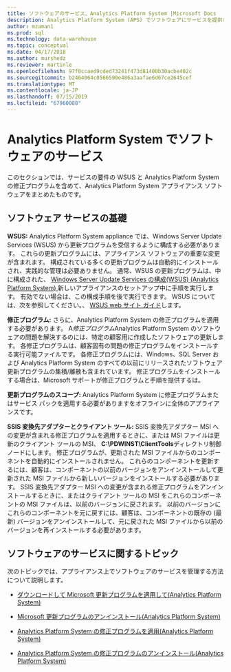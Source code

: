 ```yaml
---
title: ソフトウェアのサービス、Analytics Platform System |Microsoft Docs
description: Analytics Platform System (APS) でソフトウェアにサービスを提供します。
author: mzaman1
ms.prod: sql
ms.technology: data-warehouse
ms.topic: conceptual
ms.date: 04/17/2018
ms.author: murshedz
ms.reviewer: martinle
ms.openlocfilehash: 97f0ccaed9cded73241f473d81400b30acbe402c
ms.sourcegitcommit: b2464064c0566590e486a3aafae6d67ce2645cef
ms.translationtype: MT
ms.contentlocale: ja-JP
ms.lasthandoff: 07/15/2019
ms.locfileid: "67960088"
---
```

# <a name="software-servicing-in-analytics-platform-system"></a>Analytics Platform System でソフトウェアのサービス
このセクションでは、サービスの要件の WSUS と Analytics Platform System の修正プログラムを含めて、Analytics Platform System アプライアンス ソフトウェアをまとめたものです。  
  
## <a name="Basics"></a>ソフトウェア サービスの基礎  
**WSUS:** Analytics Platform System appliance では、Windows Server Update Services (WSUS) から更新プログラムを受信するように構成する必要があります。 これらの更新プログラムには、アプライアンス ソフトウェアの重要な変更が含まれます。 構成されている多くの更新プログラムは自動的にインストールされ、実践的な管理は必要ありません。 通常、WSUS の更新プログラムは、中に構成された、 [Windows Server Update Services の構成&#40;WSUS&#41; &#40;Analytics Platform System&#41; ](configure-windows-server-update-services-wsus.md)新しいアプライアンスのセットアップ中に手順を実行します。 有効でない場合は、この構成手順を後で実行できます。 WSUS については、次を参照してください。、 [WSUS web サイト ガイド](https://go.microsoft.com/fwlink/?LinkId=202417)します。  
  
**修正プログラム:** さらに、Analytics Platform System の修正プログラムを適用する必要があります。 A*修正プログラム*Analytics Platform System のソフトウェアの問題を解決するのには、特定の顧客用に作成したソフトウェアの更新します。 各修正プログラムは、顧客固有の問題の修正プログラムをインストールする実行可能ファイルです。 各修正プログラムには、Windows、SQL Server および Analytics Platform System のすべての以前にリリースされたソフトウェア更新プログラムの集積/離散も含まれています。 修正プログラムをインストールする場合は、Microsoft サポートが修正プログラムと手順を提供するは。  
  
**更新プログラムのスコープ:** Analytics Platform System に修正プログラムまたはサービス パックを適用する必要がありますをオフラインに全体のアプライアンスです。  
  
**SSIS 変換先アダプターとクライアント ツール:** SSIS 変換先アダプター MSI への変更が含まれる修正プログラムを適用するときに、または MSI ファイルは更新のクライアント ツールの MSI、 **C:\PDWINST\ClientTools**ディレクトリ制御ノードにします。 修正プログラムが、更新された MSI ファイルからのコンポーネントを自動的にインストールされません。 これらのコンポーネントを更新するには、顧客は、コンポーネントの以前のバージョンをアンインストールして更新された MSI ファイルから新しいバージョンをインストールする必要があります。 SSIS 変換先アダプター MSI への変更が含まれる修正プログラムをアンインストールするときに、またはクライアント ツールの MSI をこれらのコンポーネントの MSI ファイルは、以前のバージョンに戻されます。 以前のバージョンにこれらのコンポーネントを元に戻すには、顧客は、コンポーネントの既存の (最新) バージョンをアンインストールして、元に戻された MSI ファイルから以前のバージョンを再インストールする必要があります。  
  
## <a name="software-servicing-topics"></a>ソフトウェアのサービスに関するトピック  
次のトピックでは、アプライアンス上でソフトウェアのサービスを管理する方法について説明します。  
  
-   [ダウンロードして Microsoft 更新プログラムを適用して&#40;Analytics Platform System&#41;](download-and-apply-microsoft-updates.md)  
  
-   [Microsoft 更新プログラムのアンインストール&#40;Analytics Platform System&#41;](uninstall-microsoft-updates.md)  
  
-   [Analytics Platform System の修正プログラムを適用&#40;Analytics Platform System&#41;](apply-analytics-platform-system-hotfixes.md)  
  
-   [Analytics Platform System の修正プログラムのアンインストール&#40;Analytics Platform System&#41;](uninstall-analytics-platform-system-hotfixes.md)  
  
<!-- MISSING LINKS ## See Also  
[Common Metadata Query Examples &#40;SQL Server PDW&#41;](../sqlpdw/common-metadata-query-examples-sql-server-pdw.md)  -->  
  

